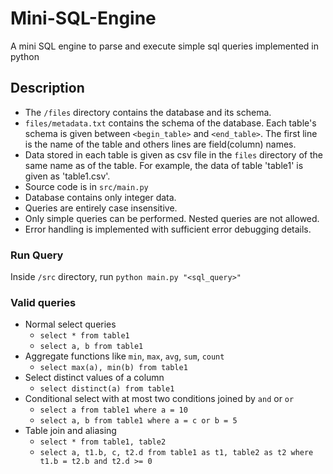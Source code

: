 # Mini-SQL-Engine
A mini SQL engine to parse and execute simple sql queries implemented in python

## Description
- The `/files` directory contains the database and its schema.
- `files/metadata.txt` contains the schema of the database. Each table's schema is given between `<begin_table>` and `<end_table>`. The first line is the name of the table and others lines are field(column) names.
- Data stored in each table is given as csv file in the `files` directory of the same name as of the table. For example, the data of table 'table1' is given as 'table1.csv'.
- Source code is in `src/main.py`
- Database contains only integer data.
- Queries are entirely case insensitive.
- Only simple queries can be performed. Nested queries are not allowed.
- Error handling is implemented with sufficient error debugging details.

### Run Query
Inside `/src` directory, run `python main.py "<sql_query>"`

### Valid queries
- Normal select queries
  - `select * from table1`
  - `select a, b from table1`
- Aggregate functions like `min`, `max`, `avg`, `sum`, `count`
  - `select max(a), min(b) from table1`
- Select distinct values of a column
  - `select distinct(a) from table1`
- Conditional select with at most two conditions joined by `and` or `or`
  - `select a from table1 where a = 10`
  - `select a, b from table1 where a = c or b = 5`
- Table join and aliasing
  - `select * from table1, table2`
  - `select a, t1.b, c, t2.d from table1 as t1, table2 as t2 where t1.b = t2.b and t2.d >= 0`